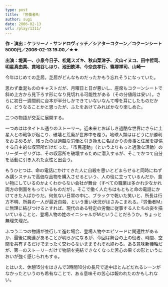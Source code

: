 ```yaml
---
type: post
title: 『労働者M』
author: sugi
date: 2006-02-13
url: /play/1311/
---
```

**作・演出：ケラリーノ・サンドロヴィッチ／シアターコクーン／コクーンシート5000円／2006-02-13 19:00／★★**

**出演：堤真一、小泉今日子、松尾スズキ、秋山菜津子、犬山イヌコ、田中哲司、明星真由美、貫地谷しほり、池田鉄洋、今奈良孝行、篠塚祥司、山崎一**

今年はじめての芝居。芝居がどんなものだったかもう忘れそうになっていた。

思わず垂涎もののキャストだが、月曜日と日が悪いし、座席もコクーンシートで斜め上方から見下ろす形になり見切れる可能性がある（その分値段は安い）。さらに初日一週間前に台本が半分しかできていないなんて噂を耳にしたものだから、どうなることかと思ったが、ふたをあけてみればかなり楽しめた。

二つの物語が交互に展開する。

一つめははタイトル通りのストーリー。近未来とおぼしき過酷な世界にさらに土星人との戦争が起こり、破壊と荒廃が世界中を覆う。地球人類ははどうにか勝利をおさめるが、残ったのは過酷な労働と引き換えに名ばかりの食事と住居を提供する自主的な収容所だけだった。「市民運動」（というよりもっと過激な活動）のリーダーゼリグは、その収容所を破壊するために潜入するが、そこでかつて自分を活動に引き入れた女性と出会う。

もうひとつは、命の電話にかけてきた人に自殺を思いとどまらせると同時にねずみ講システムで高価な品物を購入させるという、人の役に立っているんだか、食い物にしているのかよくわからない会社が舞台（すべての職業は多かれ少なかれ両方の側面をもっているものだが）。そこで働く人たちはもともと命の電話にかけてきた人ばかりだ。何気ない日常の中に、ブラックで乾いた笑いと、所長は行方不明、所員の一人が最近自殺、という重い状況がはさみこまれる。『労働者M』に無理に結びつけるとすれば、現代のある特定の労働に従事する人たちの姿を描いていることと、登場人物の姓のイニシャルがMということだろうか。ちょっと無理矢理だ。

ふつう二つの物語が並行して進む場合、登場人物やエピソードに関連性があるか、最後に関連があることが明らかになるが、今回は舞台の上の役者、時間、空間を共有するだけでまったく交わらないままそれぞれ終わる。ある意味新機軸だが、第一のストーリーだけで物語を完結できなくなった苦心の果ての形というにおいが強く感じられもする。

とはいえ、休憩15分をはさんで3時間10分の長尺で途中ほとんどだれるシーンがなかったというのも希有なことで、ある意味その苦心は報われたのかもしれない。


